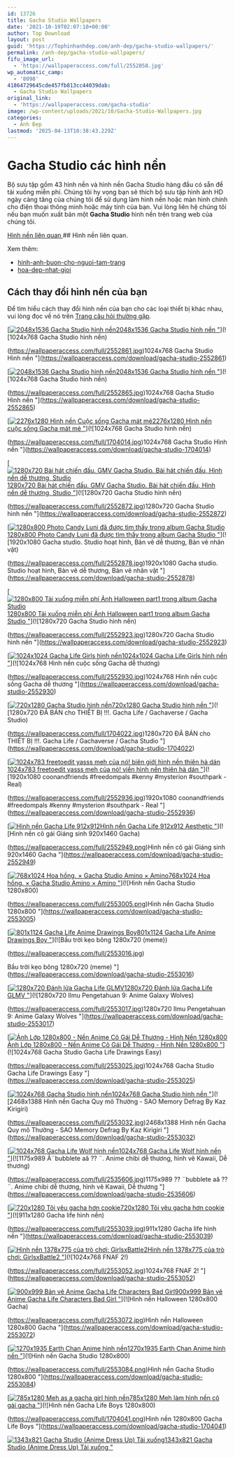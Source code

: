 ```yaml
---
id: 13726
title: Gacha Studio Wallpapers
date: '2021-10-19T02:07:10+00:00'
author: Top Download
layout: post
guid: 'https://Tophinhanhdep.com/anh-dep/gacha-studio-wallpapers/'
permalink: /anh-dep/gacha-studio-wallpapers/
fifu_image_url:
  - 'https://wallpaperaccess.com/full/2552858.jpg'
wp_automatic_camp:
  - '8098'
41864729645cde457fb813cc44039dab:
  - Gacha Studio Wallpapers
original_link:
  - 'https://wallpaperaccess.com/gacha-studio'
image: /wp-content/uploads/2021/10/Gacha-Studio-Wallpapers.jpg
categories:
  - Ảnh Đẹp
lastmod: '2025-04-13T10:38:43.229Z'
---
```

# Gacha Studio các hình nền

Bộ sưu tập gồm 43 hình nền và hình nền Gacha Studio hàng đầu có sẵn để tải xuống miễn phí. Chúng tôi hy vọng bạn sẽ thích bộ sưu tập hình ảnh HD ngày càng tăng của chúng tôi để sử dụng làm hình nền hoặc màn hình chính cho điện thoại thông minh hoặc máy tính của bạn. Vui lòng liên hệ chúng tôi nếu bạn muốn xuất bản một **Gacha Studio** hình nền trên trang web của chúng tôi.

[Hình nền liên quan ](#related) ## Hình nền liên quan.

   
 Xem thêm:

   
- [hinh-anh-buon-cho-nguoi-tam-trang](https://tophinhanhdep.com/hinh-anh-buon/hinh-anh-buon-cho-nguoi-tam-trang/)
- [hoa-dep-nhat-gioi](https://tophinhanhdep.com/hinh-hoa-dep/hoa-dep-nhat-gioi/)

## Cách thay đổi hình nền của bạn

Để tìm hiểu cách thay đổi hình nền của bạn cho các loại thiết bị khác nhau, vui lòng đọc về nó trên [Trang câu hỏi thường gặp](https://tophinhanhdep.com/faq/).

  
[[![2048x1536 Gacha Studio hình nền](https://wallpaperaccess.com/full/2552858.jpg)2048x1536 Gacha Studio hình nền "](https://wallpaperaccess.com/download/gacha-studio-2552858)](![1024x768 Gacha Studio hình nền)

(https://wallpaperaccess.com/full/2552861.jpg)1024x768 Gacha Studio Hình nền "](https://wallpaperaccess.com/download/gacha-studio-2552861)

[[![2048x1536 Gacha Studio hình nền](https://wallpaperaccess.com/full/2552862.png)2048x1536 Gacha Studio hình nền "](https://wallpaperaccess.com/download/gacha-studio-2552862)](![1024x768 Gacha Studio hình nền)

(https://wallpaperaccess.com/full/2552865.jpg)1024x768 Gacha Studio Hình nền "](https://wallpaperaccess.com/download/gacha-studio-2552865)

[[![2276x1280 Hình nền Cuộc sống Gacha mát mẻ](https://wallpaperaccess.com/full/1704018.jpg)2276x1280 Hình nền cuộc sống Gacha mát mẻ "](https://wallpaperaccess.com/download/gacha-studio-1704018)](![1024x768 Gacha Studio hình nền)

(https://wallpaperaccess.com/full/1704014.jpg)1024x768 Gacha Studio Hình nền "](https://wallpaperaccess.com/download/gacha-studio-1704014)

[[![1280x720 Bài hát chiến đấu.  GMV Gacha Studio.  Bài hát chiến đấu, Hình nền dễ thương, Studio](https://wallpaperaccess.com/full/2552870.jpg)1280x720 Bài hát chiến đấu. GMV Gacha Studio. Bài hát chiến đấu, Hình nền dễ thương, Studio "](https://wallpaperaccess.com/download/gacha-studio-2552870)](![1280x720 Gacha Studio hình nền)

(https://wallpaperaccess.com/full/2552872.jpg)1280x720 Gacha Studio hình nền "](https://wallpaperaccess.com/download/gacha-studio-2552872)

[[![1280x800 Photo Candy Luni đã được tìm thấy trong album Gacha Studio](https://wallpaperaccess.com/full/1704038.png)1280x800 Photo Candy Luni đã được tìm thấy trong album Gacha Studio "](https://wallpaperaccess.com/download/gacha-studio-1704038)](![1920x1080 Gacha studio.  Studio hoạt hình, Bản vẽ dễ thương, Bản vẽ nhân vật)

(https://wallpaperaccess.com/full/2552878.jpg)1920x1080 Gacha studio. Studio hoạt hình, Bản vẽ dễ thương, Bản vẽ nhân vật "](https://wallpaperaccess.com/download/gacha-studio-2552878)

[[![1280x800 Tải xuống miễn phí Ảnh Halloween part1 trong album Gacha Studio](https://wallpaperaccess.com/full/2552880.png)1280x800 Tải xuống miễn phí Ảnh Halloween part1 trong album Gacha Studio "](https://wallpaperaccess.com/download/gacha-studio-2552880)](![1280x720 Gacha Studio hình nền)

(https://wallpaperaccess.com/full/2552923.jpg)1280x720 Gacha Studio hình nền "](https://wallpaperaccess.com/download/gacha-studio-2552923)

[[![1024x1024 Gacha Life Girls hình nền](https://wallpaperaccess.com/full/1704025.jpg)1024x1024 Gacha Life Girls hình nền "](https://wallpaperaccess.com/download/gacha-studio-1704025)](![1024x768 Hình nền cuộc sống Gacha dễ thương)

(https://wallpaperaccess.com/full/2552930.jpg)1024x768 Hình nền cuộc sống Gacha dễ thương "](https://wallpaperaccess.com/download/gacha-studio-2552930)

[[![720x1280 Gacha Studio hình nền](https://wallpaperaccess.com/full/2535645.jpg)720x1280 Gacha Studio hình nền "](https://wallpaperaccess.com/download/gacha-studio-2535645)](![1280x720 ĐÃ BÁN cho THIẾT BỊ !!!.  Gacha Life / Gachaverse / Gacha Studio)

(https://wallpaperaccess.com/full/1704022.jpg)1280x720 ĐÃ BÁN cho THIẾT BỊ !!!. Gacha Life / Gachaverse / Gacha Studio "](https://wallpaperaccess.com/download/gacha-studio-1704022)

[[![1024x783 freetoedit yasss meh của nó!  biên giới hình nền thiên hà dán](https://wallpaperaccess.com/full/1704051.jpg)1024x783 freetoedit yasss meh của nó! viền hình nền thiên hà dán "](https://wallpaperaccess.com/download/gacha-studio-1704051)](![1920x1080 coonandfriends #freedompals #kenny #mysterion #southpark - Real)

(https://wallpaperaccess.com/full/2552936.jpg)1920x1080 coonandfriends #freedompals #kenny #mysterion #southpark - Real "](https://wallpaperaccess.com/download/gacha-studio-2552936)

[[![Hình nền Gacha Life 912x912](https://wallpaperaccess.com/full/2304247.png)Hình nền Gacha Life 912x912 Aesthetic "](https://wallpaperaccess.com/download/gacha-studio-2304247)](![Hình nền cô gái Giáng sinh 920x1460 Gacha)

(https://wallpaperaccess.com/full/2552949.png)Hình nền cô gái Giáng sinh 920x1460 Gacha "](https://wallpaperaccess.com/download/gacha-studio-2552949)

[[![768x1024 Hoa hồng.  × Gacha Studio Amino × Amino](https://wallpaperaccess.com/full/2553004.jpg)768x1024 Hoa hồng. × Gacha Studio Amino × Amino "](https://wallpaperaccess.com/download/gacha-studio-2553004)](![Hình nền Gacha Studio 1280x800)

(https://wallpaperaccess.com/full/2553005.png)Hình nền Gacha Studio 1280x800 "](https://wallpaperaccess.com/download/gacha-studio-2553005)

[[![801x1124 Gacha Life Anime Drawings Boy](https://wallpaperaccess.com/full/2304210.jpg)801x1124 Gacha Life Anime Drawings Boy "](https://wallpaperaccess.com/download/gacha-studio-2304210)](![Bầu trời kẹo bông 1280x720 (meme))

(https://wallpaperaccess.com/full/2553016.jpg)

Bầu trời kẹo bông 1280x720 (meme) "](https://wallpaperaccess.com/download/gacha-studio-2553016)

[[![1280x720 Đánh lửa Gacha Life GLMV](https://wallpaperaccess.com/full/1704026.jpg)1280x720 Đánh lửa Gacha Life GLMV "](https://wallpaperaccess.com/download/gacha-studio-1704026)](![1280x720 Ilmu Pengetahuan 9: Anime Galaxy Wolves)

(https://wallpaperaccess.com/full/2553017.jpg)1280x720 Ilmu Pengetahuan 9: Anime Galaxy Wolves "](https://wallpaperaccess.com/download/gacha-studio-2553017)

[[![Ảnh Lớp 1280x800 - Nền Anime Cô Gái Dễ Thương - Hình Nền 1280x800](https://wallpaperaccess.com/full/2553019.jpg)Ảnh Lớp 1280x800 - Nền Anime Cô Gái Dễ Thương - Hình Nền 1280x800 "](https://wallpaperaccess.com/download/gacha-studio-2553019)](![1024x768 Gacha Studio Gacha Life Drawings Easy)

(https://wallpaperaccess.com/full/2553025.jpg)1024x768 Gacha Studio Gacha Life Drawings Easy "](https://wallpaperaccess.com/download/gacha-studio-2553025)

[[![1024x768 Gacha Studio hình nền](https://wallpaperaccess.com/full/2553030.jpg)1024x768 Gacha Studio hình nền "](https://wallpaperaccess.com/download/gacha-studio-2553030)](![2468x1388 Hình nền Gacha Quy mô Thường - SAO Memory Defrag By Kaz Kirigiri)

(https://wallpaperaccess.com/full/2553032.jpg)2468x1388 Hình nền Gacha Quy mô Thường - SAO Memory Defrag By Kaz Kirigiri "](https://wallpaperaccess.com/download/gacha-studio-2553032)

[[![1024x768 Gacha Life Wolf hình nền](https://wallpaperaccess.com/full/2553034.jpg)1024x768 Gacha Life Wolf hình nền "](https://wallpaperaccess.com/download/gacha-studio-2553034)](![1175x989 Â¨bubblete aâ ?? ¨.  Anime chibi dễ thương, hình vẽ Kawaii, Dễ thương)

(https://wallpaperaccess.com/full/2535606.jpg)1175x989 ?? ¨bubblete aâ ?? ¨. Anime chibi dễ thương, hình vẽ Kawaii, Dễ thương "](https://wallpaperaccess.com/download/gacha-studio-2535606)

[[![720x1280 Tôi yêu gacha hơn cookie](https://wallpaperaccess.com/full/1704016.jpg)720x1280 Tôi yêu gacha hơn cookie "](https://wallpaperaccess.com/download/gacha-studio-1704016)](![911x1280 Gacha life hình nền)

(https://wallpaperaccess.com/full/2553039.jpg)911x1280 Gacha life hình nền "](https://wallpaperaccess.com/download/gacha-studio-2553039)

[[![Hình nền 1378x775 của trò chơi: GirlsxBattle2](https://wallpaperaccess.com/full/2553041.png)Hình nền 1378x775 của trò chơi: GirlsxBattle2 "](https://wallpaperaccess.com/download/gacha-studio-2553041)](![1024x768 FNAF 2!)

(https://wallpaperaccess.com/full/2553052.jpg)1024x768 FNAF 2! "](https://wallpaperaccess.com/download/gacha-studio-2553052)

[[![900x999 Bản vẽ Anime Gacha Life Characters Bad Girl](https://wallpaperaccess.com/full/2553071.png)900x999 Bản vẽ Anime Gacha Life Characters Bad Girl "](https://wallpaperaccess.com/download/gacha-studio-2553071)](![Hình nền Halloween 1280x800 Gacha)

(https://wallpaperaccess.com/full/2553072.jpg)Hình nền Halloween 1280x800 Gacha "](https://wallpaperaccess.com/download/gacha-studio-2553072)

[[![1270x1935 Earth Chan Anime hình nền](https://wallpaperaccess.com/full/2553082.png)1270x1935 Earth Chan Anime hình nền "](https://wallpaperaccess.com/download/gacha-studio-2553082)](![Hình nền Gacha Studio 1280x800)

(https://wallpaperaccess.com/full/2553084.png)Hình nền Gacha Studio 1280x800 "](https://wallpaperaccess.com/download/gacha-studio-2553084)

[[![785x1280 Meh as a gacha girl hình nền](https://wallpaperaccess.com/full/2553086.jpg)785x1280 Meh làm hình nền cô gái gacha "](https://wallpaperaccess.com/download/gacha-studio-2553086)](![Hình nền Gacha Life Boys 1280x800)

(https://wallpaperaccess.com/full/1704041.png)Hình nền 1280x800 Gacha Life Boys "](https://wallpaperaccess.com/download/gacha-studio-1704041)

[![1343x821 Gacha Studio (Anime Dress Up) Tải xuống](https://wallpaperaccess.com/full/2553109.jpg)1343x821 Gacha Studio (Anime Dress Up) Tải xuống "](https://wallpaperaccess.com/download/gacha-studio-2553109)
